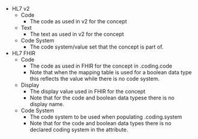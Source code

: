 * HL7 v2
   * Code
      * The code as used in v2 for the concept
   * Text
      * The text as used in v2 for the concept
   * Code System
      * The code system/value set that the concept is part of.
* HL7 FHIR
   * Code
      * The code as used in FHIR for the concept in .coding.code
      * Note that when the mapping table is used for a boolean data type this reflects the value while there is no code system.
   * Display
      * The display value used in FHIR for the concept
      * Note that for the code and boolean data typese there is no display name.
   * Code System
      * The code system to be used when populating .coding.system
      * Note that for the code and boolean data types there is no declared coding system in the attribute.
